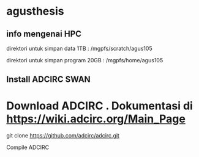 # agusthesis

## info mengenai HPC

direktori untuk simpan data 1TB : /mgpfs/scratch/agus105

direktori untuk simpan program 20GB : /mgpfs/home/agus105


## Install ADCIRC SWAN
# Download ADCIRC . Dokumentasi di https://wiki.adcirc.org/Main_Page

git clone https://github.com/adcirc/adcirc.git

Compile ADCIRC
